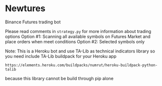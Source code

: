 # Newtures
Binance Futures trading bot

Please read comments in `strategy.py` for more information about trading options
Option #1: Scanning all available symbols on Futures Market and place orders when meet conditions
Option #2: Selected symbols only

Note: This is a Heroku bot and use TA-Lib as technical indicators library so you need include TA-Lib buildpack for your Heroku app

`https://elements.heroku.com/buildpacks/numrut/heroku-buildpack-python-talib`

because this library cannot be build through pip alone
